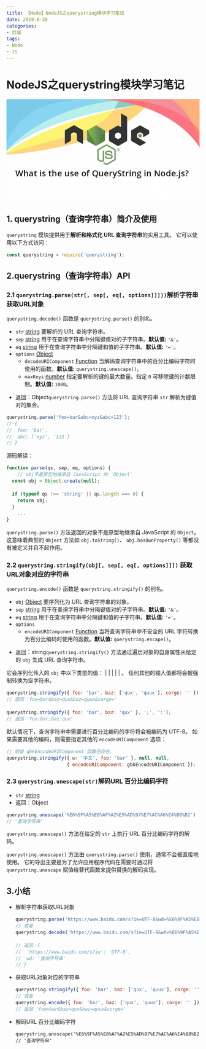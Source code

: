 ```yaml
---
title: 【Node】NodeJS之querystring模块学习笔记
date: 2019-8-30
categories: 
- 后端
tags: 
- Node
- JS
---
```


# NodeJS之querystring模块学习笔记

![querystring模块](../../../images/node/QueryString.jpg)

## 1. querystring（查询字符串）简介及使用

`querystring` 模块提供用于**解析和格式化 URL 查询字符串**的实用工具。 它可以使用以下方式访问：

```js
const querystring = require('querystring');
```

## 2.querystring（查询字符串）API

### 2.1 `querystring.parse(str[, sep[, eq[, options]]]))`解析字符串获取URL对象

`querystring.decode()` 函数是 `querystring.parse()` 的别名。

- `str` [string](http://nodejs.cn/s/9Tw2bK) 要解析的 URL 查询字符串。
- `sep` [string](http://nodejs.cn/s/9Tw2bK) 用于在查询字符串中分隔键值对的子字符串。**默认值:** `'&'`。
- `eq` [string](http://nodejs.cn/s/9Tw2bK) 用于在查询字符串中分隔键和值的子字符串。**默认值:** `'='`。
- `options` [Object](http://nodejs.cn/s/jzn6Ao)
  - `decodeURIComponent` [Function](http://nodejs.cn/s/ceTQa6) 当解码查询字符串中的百分比编码字符时使用的函数。**默认值:** `querystring.unescape()`。
  - `maxKeys` [number](http://nodejs.cn/s/SXbo1v) 指定要解析的键的最大数量。指定 `0` 可移除键的计数限制。**默认值:** `1000`。

+ 返回：Object`querystring.parse()` 方法将 URL 查询字符串 `str` 解析为键值对的集合。

```js
querystring.parse('foo=bar&abc=xyz&abc=123');
// {
//  foo: 'bar',
//  abc: ['xyz', '123']
// }
```

源码解读：

```js
function parse(qs, sep, eq, options) {
    // obj不是原型地继承自 JavaScript 的 `Object`
  const obj = Object.create(null);

  if (typeof qs !== 'string' || qs.length === 0) {
    return obj;
  }
    ...
}
```

`querystring.parse()` 方法返回的对象不是原型地继承自 JavaScript 的 `Object`。 这意味着典型的 `Object` 方法如 `obj.toString()`、 `obj.hasOwnProperty()` 等都没有被定义并且不起作用。

### 2.2  `querystring.stringify(obj[, sep[, eq[, options]]])` 获取URL对象对应的字符串

`querystring.encode()` 函数是 `querystring.stringify()` 的别名。

- `obj` [Object](http://nodejs.cn/s/jzn6Ao) 要序列化为 URL 查询字符串的对象。
- `sep` [string](http://nodejs.cn/s/9Tw2bK) 用于在查询字符串中分隔键值对的子字符串。**默认值:** `'&'`。
- `eq` [string](http://nodejs.cn/s/9Tw2bK) 用于在查询字符串中分隔键和值的子字符串。**默认值:** `'='`。
- `options`
  - `encodeURIComponent` [Function](http://nodejs.cn/s/ceTQa6) 当将查询字符串中不安全的 URL 字符转换为百分比编码时使用的函数。**默认值:** `querystring.escape()`。

+ 返回：string`querystring.stringify()` 方法通过遍历对象的自身属性从给定的 `obj` 生成 URL 查询字符串。

它会序列化传入的 `obj` 中以下类型的值：[](http://nodejs.cn/s/9Tw2bK) | [](http://nodejs.cn/s/SXbo1v) | [](http://nodejs.cn/s/jFbvuT) | [](http://nodejs.cn/s/9Tw2bK) | [](http://nodejs.cn/s/SXbo1v) | [](http://nodejs.cn/s/jFbvuT)。 任何其他的输入值都将会被强制转换为空字符串。

```js
querystring.stringify({ foo: 'bar', baz: ['qux', 'quux'], corge: '' });
// 返回 'foo=bar&baz=qux&baz=quux&corge='

querystring.stringify({ foo: 'bar', baz: 'qux' }, ';', ':');
// 返回 'foo:bar;baz:qux'
```

默认情况下，查询字符串中需要进行百分比编码的字符将会被编码为 UTF-8。 如果需要其他的编码，则需要指定其他的 `encodeURIComponent` 选项：

```js
// 假设 gbkEncodeURIComponent 函数已存在。
querystring.stringify({ w: '中文', foo: 'bar' }, null, null,
                      { encodeURIComponent: gbkEncodeURIComponent });
```

### 2.3 `querystring.unescape(str)`解码URL 百分比编码字符

+ `str` [string](http://nodejs.cn/s/9Tw2bK)
+ 返回：Object

```js
querystring.unescape('%E6%9F%A5%E8%AF%A2%E5%AD%97%E7%AC%A6%E4%B8%B2')
// '查询字符串'
```

`querystring.unescape()` 方法在给定的 `str` 上执行 URL 百分比编码字符的解码。

`querystring.unescape()` 方法由 `querystring.parse()` 使用，通常不会被直接地使用。 它的导出主要是为了允许应用程序代码在需要时通过将 `querystring.unescape` 赋值给替代函数来提供替换的解码实现。

## 3.小结

+ 解析字符串获取URL对象

  ```js
  querystring.parse('https://www.baidu.com/s?ie=UTF-8&wd=%E6%9F%A5%E8%AF%A2%E5%AD%97%E7%AC%A6%E4%B8%B2');
  // 或者
  querystring.decode('https://www.baidu.com/s?ie=UTF-8&wd=%E6%9F%A5%E8%AF%A2%E5%AD%97%E7%AC%A6%E4%B8%B2');
  
  // 返回：{
  //  'https://www.baidu.com/s?ie': 'UTF-8',
  //  wd: '查询字符串'
  // }
  ```

+ 获取URL对象对应的字符串

  ```js
  querystring.stringify({ foo: 'bar', baz: ['qux', 'quux'], corge: '' });
  // 或者
  querystring.encode({ foo: 'bar', baz: ['qux', 'quux'], corge: '' });
  // 返回 'foo=bar&baz=qux&baz=quux&corge='
  ```

+ 解码URL 百分比编码字符

  ```JS
  querystring.unescape('%E6%9F%A5%E8%AF%A2%E5%AD%97%E7%AC%A6%E4%B8%B2')
  // '查询字符串'
  ```

  


